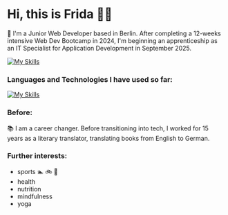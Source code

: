 # Hi, this is Frida 🏳️‍🌈

🌱 I'm a Junior Web Developer based in Berlin. After completing a 12-weeks intensive Web Dev Bootcamp in 2024, I'm beginning an apprenticeship as an IT Specialist for Application Development in September 2025.

[![My Skills](https://skillicons.dev/icons?i=linkedin)](https://www.linkedin.com/in/frida-lemke)  

### Languages and Technologies I have used so far: 

[![My Skills](https://skillicons.dev/icons?i=bootstrap,css,figma,git,github,html,js,mongodb,nextjs,npm,react,typescript,vite,vscode)]()

### Before:
📚 I am a career changer. Before transitioning into tech, I worked for 15 years as a literary translator, translating books from English to German.

### Further interests:
- sports 🏊 🚲 🏃 
- health
- nutrition
- mindfulness
- yoga






